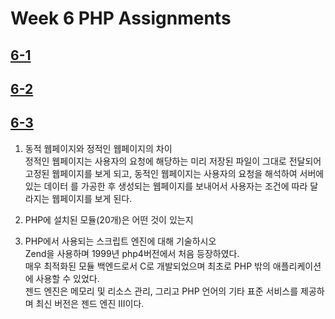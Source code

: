# Week 6 PHP Assignments

## [6-1](http://webprogram.dothome.co.kr/1113/6-1.php)

## [6-2](http://webprogram.dothome.co.kr/1113/6-2.php)

## [6-3](http://webprogram.dothome.co.kr/1113/6-3.php)

1. 동적 웹페이지와 정적인 웹페이지의 차이<br/>
  정적인 웹페이지는 사용자의 요청에 해당하는 미리 저장된 파일이 그대로 전달되어 고정된 웹페이지를 보게 되고, 동적인 웹페이지는 사용자의 요청을 해석하여 서버에 있는 데이터 를 가공한 후 생성되는 웹페이지를 보내어서 사용자는 조건에 따라 달라지는 웹페이지를 보게 된다.


2. PHP에 설치된 모듈(20개)은 어떤 것이 있는지

3. PHP에서 사용되는 스크립트 엔진에 대해 기술하시오<br/>
   Zend을 사용하며 1999년 php4버전에서 처음 등장하였다.<br/>매우 최적화된 모듈 백엔드로서 C로 개발되었으며 최초로 PHP 밖의 애플리케이션에 사용할 수 있었다.<br/>젠드 엔진은 메모리 및 리소스 관리, 그리고 PHP 언어의 기타 표준 서비스를  제공하며 최신 버전은 젠드 엔진 III이다.
